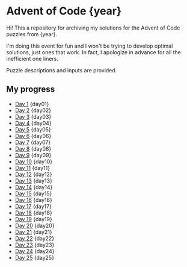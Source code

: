 # Advent of Code {year}

Hi! This a repository for archiving my solutions for the Advent of Code puzzles from {year}.

I'm doing this event for fun and I won't be trying to develop optimal solutions, just ones that work. In fact, I apologize in advance for all the inefficient one liners.

Puzzle descriptions and inputs are provided.

## My progress

- [Day 1](day01) {day01}
- [Day 2](day02) {day02}
- [Day 3](day03) {day03}
- [Day 4](day04) {day04}
- [Day 5](day05) {day05}
- [Day 6](day06) {day06}
- [Day 7](day07) {day07}
- [Day 8](day08) {day08}
- [Day 9](day09) {day09}
- [Day 10](day10) {day10}
- [Day 11](day11) {day11}
- [Day 12](day12) {day12}
- [Day 13](day13) {day13}
- [Day 14](day14) {day14}
- [Day 15](day15) {day15}
- [Day 16](day16) {day16}
- [Day 17](day17) {day17}
- [Day 18](day18) {day18}
- [Day 19](day19) {day19}
- [Day 20](day20) {day20}
- [Day 21](day21) {day21}
- [Day 22](day22) {day22}
- [Day 23](day23) {day23}
- [Day 24](day24) {day24}
- [Day 25](day25) {day25}
